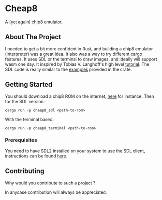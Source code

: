 # Cheap8
A (yet again) chip8 emulator.

## About The Project

I needed to get a bit more confident in Rust, and building a chip8 emulator (interpreter)
was a great idea. It also was a way to try different cargo features.
It uses SDL or the terminal to draw images, and ideally will support wasm one day.
It inspired by Tobias V. Langhoff's high level [tutorial](https://tobiasvl.github.io/blog/write-a-chip-8-emulator/).
The SDL code is really similar to the [examples](https://docs.rs/sdl2/0.34.5/sdl2/) provided in the crate.

## Getting Started

You should download a chip8 ROM on the internet, [here](https://github.com/kripod/chip8-roms) for instance.
Then for the SDL version:
```
cargo run -p cheap8_sdl <path-to-rom>
```
With the terminal based:
```
cargo run -p cheap8_terminal <path-to-rom>
```
### Prerequisites

You need to have SDL2 installed on your system to use the SDL client,
instructions can be found [here](https://github.com/Rust-SDL2/rust-sdl2).

## Contributing

Why would you contribute to such a project ?

In anycase contribution will always be appreciated.

